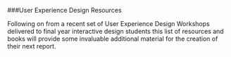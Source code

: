 ###User Experience Design Resources


Following on from a recent set of User Experience Design Workshops delivered to final year interactive design students this list of resources and books will provide some invaluable additional material for the creation of their next report.
